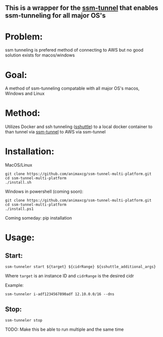 ## This is a wrapper for the [ssm-tunnel](https://github.com/mludvig/aws-ssm-tools) that enables ssm-tunneling for all major OS's 
# Problem:

ssm tunneling is prefered method of connecting to AWS but no good solution exists for macos/windows

# Goal:
A method of ssm-tunneling compatable with all major OS's macos, Windows and Linux

# Method:
Utilizes Docker and ssh tunneling ([sshuttle](https://github.com/sshuttle/sshuttle)) to a local docker container to than tunnel via [ssm-tunnel](https://github.com/mludvig/aws-ssm-tools) to AWS via ssm-tunnel

# Installation:

MacOS/Linux

```
git clone https://github.com/animaxcg/ssm-tunnel-multi-platform.git
cd ssm-tunnel-multi-platform
./install.sh
```
Windows
in powershell (coming soon):
```
git clone https://github.com/animaxcg/ssm-tunnel-multi-platform.git
cd ssm-tunnel-multi-platform
./install.ps1
```
Coming someday: pip installation

# Usage:
## Start:
```
ssm-tunneler start ${target} ${cidrRange} ${sshuttle_additional_args}
```
Where `target` is an instance ID and `cidrRange` is the desired cidr

Example:
```
ssm-tunneler i-adf1234567890adf 12.10.0.0/16 --dns
```
## Stop:
```
ssm-tunneler stop
```
TODO: Make this be able to run multiple and the same time
